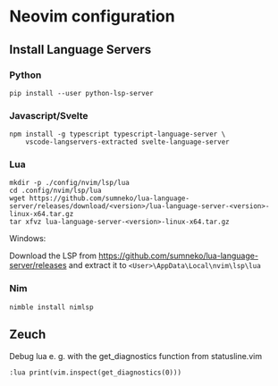 # Neovim configuration

## Install Language Servers

### Python

    pip install --user python-lsp-server

### Javascript/Svelte

    npm install -g typescript typescript-language-server \
        vscode-langservers-extracted svelte-language-server

### Lua
    
    mkdir -p ./config/nvim/lsp/lua
    cd .config/nvim/lsp/lua
    wget https://github.com/sumneko/lua-language-server/releases/download/<version>/lua-language-server-<version>-linux-x64.tar.gz
    tar xfvz lua-language-server-<version>-linux-x64.tar.gz

Windows:

Download the LSP from https://github.com/sumneko/lua-language-server/releases
and extract it to `<User>\AppData\Local\nvim\lsp\lua`

### Nim

    nimble install nimlsp


## Zeuch

Debug lua e. g. with the get_diagnostics function from statusline.vim

    :lua print(vim.inspect(get_diagnostics(0)))
